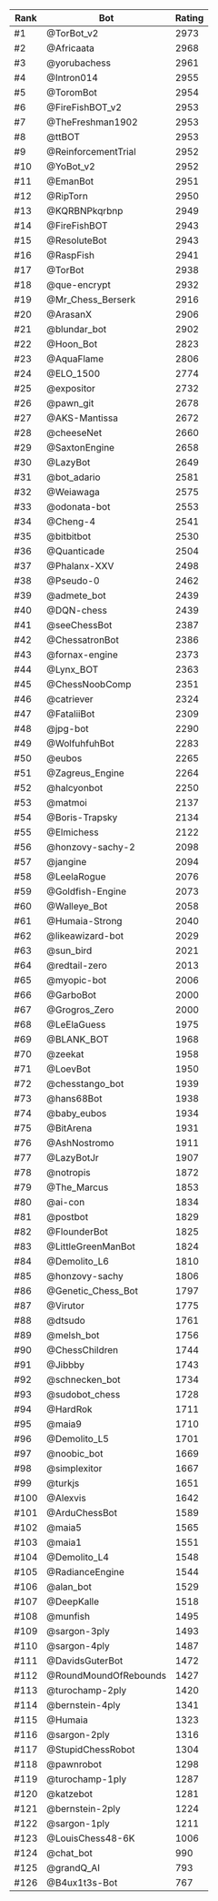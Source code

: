 Rank|Bot|Rating
---|---|---
#1|@TorBot_v2|2973
#2|@Africaata|2968
#3|@yorubachess|2961
#4|@Intron014|2955
#5|@ToromBot|2954
#6|@FireFishBOT_v2|2953
#7|@TheFreshman1902|2953
#8|@ttBOT|2953
#9|@ReinforcementTrial|2952
#10|@YoBot_v2|2952
#11|@EmanBot|2951
#12|@RipTorn|2950
#13|@KQRBNPkqrbnp|2949
#14|@FireFishBOT|2943
#15|@ResoluteBot|2943
#16|@RaspFish|2941
#17|@TorBot|2938
#18|@que-encrypt|2932
#19|@Mr_Chess_Berserk|2916
#20|@ArasanX|2906
#21|@blundar_bot|2902
#22|@Hoon_Bot|2823
#23|@AquaFlame|2806
#24|@ELO_1500|2774
#25|@expositor|2732
#26|@pawn_git|2678
#27|@AKS-Mantissa|2672
#28|@cheeseNet|2660
#29|@SaxtonEngine|2658
#30|@LazyBot|2649
#31|@bot_adario|2581
#32|@Weiawaga|2575
#33|@odonata-bot|2553
#34|@Cheng-4|2541
#35|@bitbitbot|2530
#36|@Quanticade|2504
#37|@Phalanx-XXV|2498
#38|@Pseudo-0|2462
#39|@admete_bot|2439
#40|@DQN-chess|2439
#41|@seeChessBot|2387
#42|@ChessatronBot|2386
#43|@fornax-engine|2373
#44|@Lynx_BOT|2363
#45|@ChessNoobComp|2351
#46|@catriever|2324
#47|@FataliiBot|2309
#48|@jpg-bot|2290
#49|@WolfuhfuhBot|2283
#50|@eubos|2265
#51|@Zagreus_Engine|2264
#52|@halcyonbot|2250
#53|@matmoi|2137
#54|@Boris-Trapsky|2134
#55|@Elmichess|2122
#56|@honzovy-sachy-2|2098
#57|@jangine|2094
#58|@LeelaRogue|2076
#59|@Goldfish-Engine|2073
#60|@Walleye_Bot|2058
#61|@Humaia-Strong|2040
#62|@likeawizard-bot|2029
#63|@sun_bird|2021
#64|@redtail-zero|2013
#65|@myopic-bot|2006
#66|@GarboBot|2000
#67|@Grogros_Zero|2000
#68|@LeElaGuess|1975
#69|@BLANK_BOT|1968
#70|@zeekat|1958
#71|@LoevBot|1950
#72|@chesstango_bot|1939
#73|@hans68Bot|1938
#74|@baby_eubos|1934
#75|@BitArena|1931
#76|@AshNostromo|1911
#77|@LazyBotJr|1907
#78|@notropis|1872
#79|@The_Marcus|1853
#80|@ai-con|1834
#81|@postbot|1829
#82|@FlounderBot|1825
#83|@LittleGreenManBot|1824
#84|@Demolito_L6|1810
#85|@honzovy-sachy|1806
#86|@Genetic_Chess_Bot|1797
#87|@Virutor|1775
#88|@dtsudo|1761
#89|@melsh_bot|1756
#90|@ChessChildren|1744
#91|@Jibbby|1743
#92|@schnecken_bot|1734
#93|@sudobot_chess|1728
#94|@HardRok|1711
#95|@maia9|1710
#96|@Demolito_L5|1701
#97|@noobic_bot|1669
#98|@simplexitor|1667
#99|@turkjs|1651
#100|@Alexvis|1642
#101|@ArduChessBot|1589
#102|@maia5|1565
#103|@maia1|1551
#104|@Demolito_L4|1548
#105|@RadianceEngine|1544
#106|@alan_bot|1529
#107|@DeepKalle|1518
#108|@munfish|1495
#109|@sargon-3ply|1493
#110|@sargon-4ply|1487
#111|@DavidsGuterBot|1472
#112|@RoundMoundOfRebounds|1427
#113|@turochamp-2ply|1420
#114|@bernstein-4ply|1341
#115|@Humaia|1323
#116|@sargon-2ply|1316
#117|@StupidChessRobot|1304
#118|@pawnrobot|1298
#119|@turochamp-1ply|1287
#120|@katzebot|1281
#121|@bernstein-2ply|1224
#122|@sargon-1ply|1211
#123|@LouisChess48-6K|1006
#124|@chat_bot|990
#125|@grandQ_AI|793
#126|@B4ux1t3s-Bot|767

